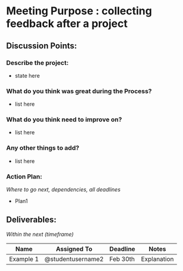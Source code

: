 
# Meeting Purpose : collecting feedback after a project

## Discussion Points:

### Describe the project:
* state here

### What do you think was great during the Process?
* list here

### What do you think need to improve on? 
* list here

### Any other things to add?
* list here

### Action Plan:
*Where to go next, dependencies, all deadlines*
* Plan1

## Deliverables:
*Within the next (timeframe)*

Name  | Assigned To | Deadline | Notes
------|-------------|----------|------
Example 1 | @studentusername2 | Feb 30th | Explanation


